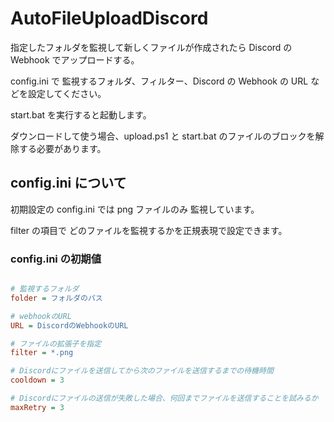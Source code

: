 # AutoFileUploadDiscord

指定したフォルダを監視して新しくファイルが作成されたら Discord の Webhook でアップロードする。

config.ini で 監視するフォルダ、フィルター、Discord の Webhook の URL などを設定してください。

start.bat を実行すると起動します。

ダウンロードして使う場合、upload.ps1 と start.bat のファイルのブロックを解除する必要があります。

## config.ini について

初期設定の config.ini では png ファイルのみ 監視しています。

filter の項目で どのファイルを監視するかを正規表現で設定できます。

### config.ini の初期値

```ini

# 監視するフォルダ
folder = フォルダのパス

# webhookのURL
URL = DiscordのWebhookのURL

# ファイルの拡張子を指定
filter = *.png

# Discordにファイルを送信してから次のファイルを送信するまでの待機時間
cooldown = 3

# Discordにファイルの送信が失敗した場合、何回までファイルを送信することを試みるか
maxRetry = 3

```
